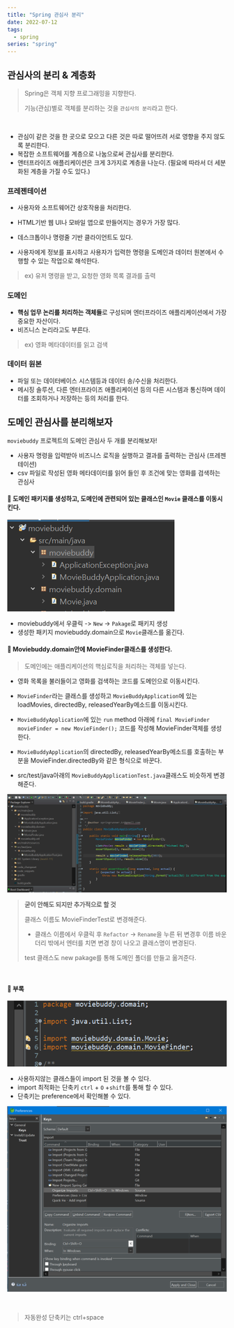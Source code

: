 ```yaml
---
title: "Spring 관심사 분리"
date: 2022-07-12
tags:
  - spring
series: "spring"
---
```


## 관심사의 분리 & 계층화

> Spring은 객체 지향 프로그래밍을 지향한다.
>
> 기능(관심)별로 객체를 분리하는 것을 `관심사의 분리`라고 한다.

<br/>

- 관심이 같은 것을 한 곳으로 모으고 다른 것은 따로 떨어뜨려 서로 영향을 주지 않도록 분리한다.
- 복잡한 소프트웨어를 계층으로 나눔으로써 관심사를 분리한다.
- 앤터프라이즈 애플리케이션은 크게 3가지로 계층을 나눈다. (필요에 따라서 더 세분화된 계층을 가질 수도 있다.)

### 프레젠테이션

- 사용자와 소프트웨어간 상호작용을 처리한다.

- HTML기반 웹 UI나 모바일 앱으로 만들어지는 경우가 가장 많다.
- 데스크톱이나 명령줄 기반 클라이언트도 있다.
- 사용자에게 정보를 표시하고 사용자가 입력한 명령을 도메인과 데이터 원본에서 수행할 수 있는 작업으로 해석한다.

> ex) 유저 명령을 받고, 요청한 영화 목록 결과를 출력

### 도메인

- **핵심 업무 논리를 처리하는 객체들**로 구성되며 엔터프라이즈 애플리케이션에서 가장 중요한 자산이다.
- 비즈니스 논리라고도 부른다.

> ex) 영화 메타데이터를 읽고 검색

### 데이터 원본

- 파일 또는 데이터베이스 시스템등과 데이터 송/수신을 처리한다.
- 메시징 솔루션, 다른 엔터프라이즈 애플리케이션 등의 다른 시스템과 통신하며 데이터를 조회하거나 저장하는 등의 처리를 한다.

## 도메인 관심사를 분리해보자

`moviebuddy` 프로젝트의 도메인 관심사 두 개를 분리해보자!

- 사용자 명령을 입력받아 비즈니스 로직을 실행하고 결과를 출력하는 관심사 (프레젠테이션)
- csv 파일로 작성된 영화 메타데이터를 읽어 들인 후 조건에 맞는 영화를 검색하는 관심사

#### 📌 도메인 패키지를 생성하고, 도메인에 관련되어 있는 클래스인 `Movie` 클래스를 이동시킨다.

![](./create_domain.png)

- moviebuddy에서 우클릭 -> `New` -> `Pakage`로 패키지 생성
- 생성한 패키지 moviebuddy.domain으로 `Movie`클래스를 옮긴다.

#### 📌 Moviebuddy.domain안에 MovieFinder클래스를 생성한다.

> 도메인에는 애플리케이션의 핵심로직을 처리하는 객체를 넣는다.

- 영화 목록을 불러들이고 영화를 검색하는 코드를 도메인으로 이동시킨다.

- `MovieFinder`라는 클래스를 생성하고 `MovieBuddyApplication`에 있는 loadMovies, directedBy, releasedYearBy메소드를 이동시킨다.
- `MovieBuddyApplication`에 있는 `run` method 아래에 `final MovieFinder movieFinder = new MovieFinder();` 코드를 작성해 MovieFinder객체를 생성한다.
- `MovieBuddyApplication`의 directedBy, releasedYearBy메소드를 호출하는 부분을 MovieFinder.directedBy와 같은 형식으로 바꾼다.

- src/test/java아래의 `MovieBuddyApplicationTest.java`클래스도 비슷하게 변경해준다.

![](./modify_test.png)

> **굳이 안해도 되지만 추가적으로 할 것**<br/>
>
> 클래스 이름도 MovieFinderTest로 변경해준다.
>
> - 클래스 이름에서 우클릭 후 `Refactor` -> `Rename`을 누른 뒤 변경후 이름 바운더리 밖에서 엔터를 치면 변경 창이 나오고 클래스명이 변경된다.
>
> test 클래스도 new pakage를 통해 도메인 폴더를 만들고 옮겨준다.

<br/>

#### 📌 부록

![](test-import.png)

- 사용하지않는 클래스들이 import 된 것을 볼 수 있다.
- import 최적화는 단축키 `ctrl` + `O` +`shift`를 통해 할 수 있다.
- 단축키는 preference에서 확인해볼 수 있다.

![](./ref-keys.png)

<br/>

> 자동완성 단축키는 ctrl+space
